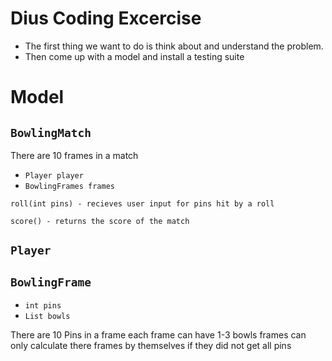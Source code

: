 # Dius Coding Excercise

- The first thing we want to do is think about and understand the problem.
- Then come up with a model and install a testing suite

# Model

## `BowlingMatch`

There are 10 frames in a match

- `Player player`
- `BowlingFrames frames`

```
roll(int pins) - recieves user input for pins hit by a roll
```

```
score() - returns the score of the match
```

## `Player`

## `BowlingFrame`

- `int pins`
- `List bowls`

There are 10 Pins in a frame
each frame can have 1-3 bowls
frames can only calculate there frames by themselves if they did not get all pins
